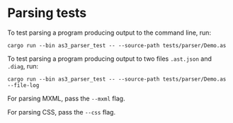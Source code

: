 # Parsing tests

To test parsing a program producing output to the command line, run:

```
cargo run --bin as3_parser_test -- --source-path tests/parser/Demo.as
```

To test parsing a program producing output to two files `.ast.json` and `.diag`, run:

```
cargo run --bin as3_parser_test -- --source-path tests/parser/Demo.as --file-log
```

For parsing MXML, pass the `--mxml` flag.

For parsing CSS, pass the `--css` flag.